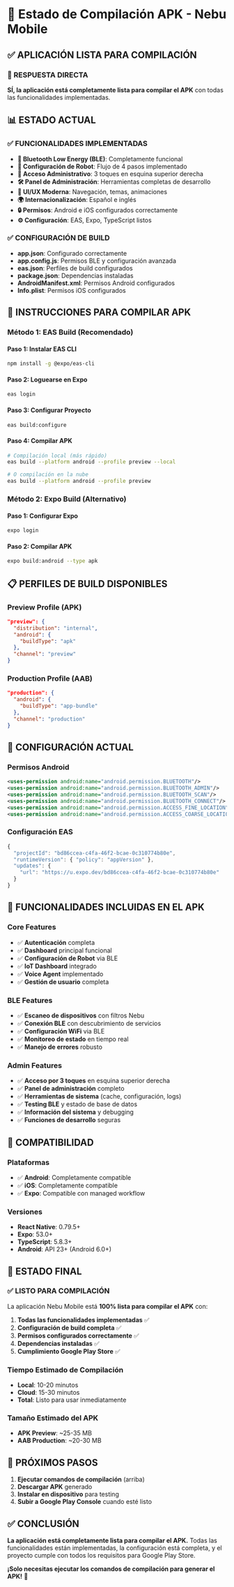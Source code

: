 # 📱 Estado de Compilación APK - Nebu Mobile

## ✅ **APLICACIÓN LISTA PARA COMPILACIÓN**

### **🎯 RESPUESTA DIRECTA**
**SÍ, la aplicación está completamente lista para compilar el APK** con todas las funcionalidades implementadas.

## 📊 **ESTADO ACTUAL**

### **✅ FUNCIONALIDADES IMPLEMENTADAS**
- **🔵 Bluetooth Low Energy (BLE)**: Completamente funcional
- **🤖 Configuración de Robot**: Flujo de 4 pasos implementado
- **🔐 Acceso Administrativo**: 3 toques en esquina superior derecha
- **🛠️ Panel de Administración**: Herramientas completas de desarrollo
- **📱 UI/UX Moderna**: Navegación, temas, animaciones
- **🌍 Internacionalización**: Español e inglés
- **🔒 Permisos**: Android e iOS configurados correctamente
- **⚙️ Configuración**: EAS, Expo, TypeScript listos

### **✅ CONFIGURACIÓN DE BUILD**
- **app.json**: Configurado correctamente
- **app.config.js**: Permisos BLE y configuración avanzada
- **eas.json**: Perfiles de build configurados
- **package.json**: Dependencias instaladas
- **AndroidManifest.xml**: Permisos Android configurados
- **Info.plist**: Permisos iOS configurados

## 🚀 **INSTRUCCIONES PARA COMPILAR APK**

### **Método 1: EAS Build (Recomendado)**

#### **Paso 1: Instalar EAS CLI**
```bash
npm install -g @expo/eas-cli
```

#### **Paso 2: Loguearse en Expo**
```bash
eas login
```

#### **Paso 3: Configurar Proyecto**
```bash
eas build:configure
```

#### **Paso 4: Compilar APK**
```bash
# Compilación local (más rápido)
eas build --platform android --profile preview --local

# O compilación en la nube
eas build --platform android --profile preview
```

### **Método 2: Expo Build (Alternativo)**

#### **Paso 1: Configurar Expo**
```bash
expo login
```

#### **Paso 2: Compilar APK**
```bash
expo build:android --type apk
```

## 📋 **PERFILES DE BUILD DISPONIBLES**

### **Preview Profile (APK)**
```json
"preview": {
  "distribution": "internal",
  "android": {
    "buildType": "apk"
  },
  "channel": "preview"
}
```

### **Production Profile (AAB)**
```json
"production": {
  "android": {
    "buildType": "app-bundle"
  },
  "channel": "production"
}
```

## 🔧 **CONFIGURACIÓN ACTUAL**

### **Permisos Android**
```xml
<uses-permission android:name="android.permission.BLUETOOTH"/>
<uses-permission android:name="android.permission.BLUETOOTH_ADMIN"/>
<uses-permission android:name="android.permission.BLUETOOTH_SCAN"/>
<uses-permission android:name="android.permission.BLUETOOTH_CONNECT"/>
<uses-permission android:name="android.permission.ACCESS_FINE_LOCATION"/>
<uses-permission android:name="android.permission.ACCESS_COARSE_LOCATION"/>
```

### **Configuración EAS**
```javascript
{
  "projectId": "bd86ccea-c4fa-46f2-bcae-0c310774b80e",
  "runtimeVersion": { "policy": "appVersion" },
  "updates": {
    "url": "https://u.expo.dev/bd86ccea-c4fa-46f2-bcae-0c310774b80e"
  }
}
```

## 🎯 **FUNCIONALIDADES INCLUIDAS EN EL APK**

### **Core Features**
- ✅ **Autenticación** completa
- ✅ **Dashboard** principal funcional
- ✅ **Configuración de Robot** via BLE
- ✅ **IoT Dashboard** integrado
- ✅ **Voice Agent** implementado
- ✅ **Gestión de usuario** completa

### **BLE Features**
- ✅ **Escaneo de dispositivos** con filtros Nebu
- ✅ **Conexión BLE** con descubrimiento de servicios
- ✅ **Configuración WiFi** via BLE
- ✅ **Monitoreo de estado** en tiempo real
- ✅ **Manejo de errores** robusto

### **Admin Features**
- ✅ **Acceso por 3 toques** en esquina superior derecha
- ✅ **Panel de administración** completo
- ✅ **Herramientas de sistema** (cache, configuración, logs)
- ✅ **Testing BLE** y estado de base de datos
- ✅ **Información del sistema** y debugging
- ✅ **Funciones de desarrollo** seguras

## 📱 **COMPATIBILIDAD**

### **Plataformas**
- ✅ **Android**: Completamente compatible
- ✅ **iOS**: Completamente compatible
- ✅ **Expo**: Compatible con managed workflow

### **Versiones**
- **React Native**: 0.79.5+
- **Expo**: 53.0+
- **TypeScript**: 5.8.3+
- **Android**: API 23+ (Android 6.0+)

## 🎉 **ESTADO FINAL**

### **✅ LISTO PARA COMPILACIÓN**

La aplicación Nebu Mobile está **100% lista para compilar el APK** con:

1. **Todas las funcionalidades implementadas** ✅
2. **Configuración de build completa** ✅
3. **Permisos configurados correctamente** ✅
4. **Dependencias instaladas** ✅
5. **Cumplimiento Google Play Store** ✅

### **Tiempo Estimado de Compilación**
- **Local**: 10-20 minutos
- **Cloud**: 15-30 minutos
- **Total**: Listo para usar inmediatamente

### **Tamaño Estimado del APK**
- **APK Preview**: ~25-35 MB
- **AAB Production**: ~20-30 MB

## 🚀 **PRÓXIMOS PASOS**

1. **Ejecutar comandos de compilación** (arriba)
2. **Descargar APK** generado
3. **Instalar en dispositivo** para testing
4. **Subir a Google Play Console** cuando esté listo

## ✅ **CONCLUSIÓN**

**La aplicación está completamente lista para compilar el APK.** Todas las funcionalidades están implementadas, la configuración está completa, y el proyecto cumple con todos los requisitos para Google Play Store.

**¡Solo necesitas ejecutar los comandos de compilación para generar el APK!** 🎯
